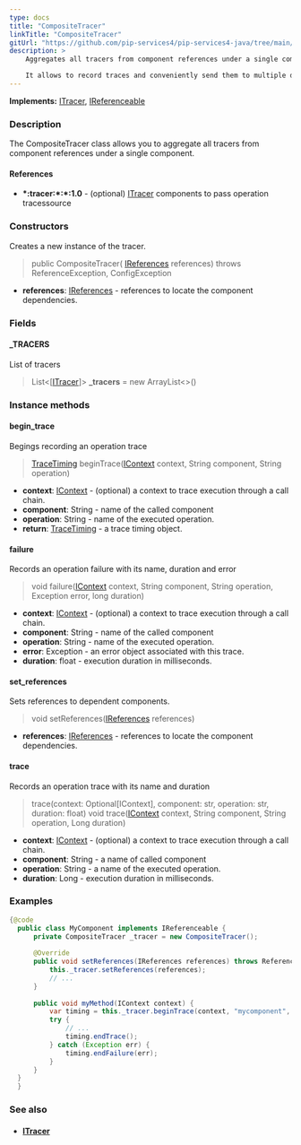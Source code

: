 ```yaml
---
type: docs
title: "CompositeTracer"
linkTitle: "CompositeTracer"
gitUrl: "https://github.com/pip-services4/pip-services4-java/tree/main/pip-services4-observability-java"
description: >
    Aggregates all tracers from component references under a single component.

    It allows to record traces and conveniently send them to multiple destinations. 
---
```


**Implements:** [ITracer](../itracer), [IReferenceable](../../../components/refer/ireferenceable)

### Description

The CompositeTracer class allows you to aggregate all tracers from component references under a single component.

#### References

- **\*:tracer:\*:\*:1.0** - (optional) [ITracer](../itracer) components to pass operation tracessource

### Constructors
Creates a new instance of the tracer.

> public CompositeTracer( [IReferences](../../../components/refer/ireferences) references) throws ReferenceException, ConfigException

- **references**: [IReferences](../../../components/refer/ireferences) - references to locate the component dependencies.

### Fields

<span class="hide-title-link">

#### _TRACERS
List of tracers
> List<[[ITracer](../itracer)]> **_tracers** = new ArrayList<>()
</span>

### Instance methods

#### begin_trace
Begings recording an operation trace

> [TraceTiming](../trace_timing) beginTrace([IContext](../../../components/context/icontext) context, String component, String operation)

- **context**: [IContext](../../../components/context/icontext) - (optional) a context to trace execution through a call chain.
- **component**: String - name of the called component
- **operation**: String - name of the executed operation.
- **return**: [TraceTiming](../trace_timing) - a trace timing object.


#### failure
Records an operation failure with its name, duration and error

> void failure([IContext](../../../components/context/icontext) context, String component, String operation, Exception error, long duration)

- **context**: [IContext](../../../components/context/icontext) - (optional) a context to trace execution through a call chain.
- **component**: String - name of the called component
- **operation**: String - name of the executed operation.
- **error**: Exception - an error object associated with this trace.
- **duration**: float - execution duration in milliseconds.


#### set_references
Sets references to dependent components.

> void setReferences([IReferences](../../../components/refer/ireferences) references)

- **references**: [IReferences](../../../components/refer/ireferences) - references to locate the component dependencies.

#### trace
Records an operation trace with its name and duration

> trace(context: Optional[IContext], component: str, operation: str, duration: float)
void trace([IContext](../../../components/context/icontext) context, String component, String operation, Long duration)
- **context**: [IContext](../../../components/context/icontext) - (optional) a context to trace execution through a call chain.
- **component**: String - a name of called component
- **operation**: String - a name of the executed operation.
- **duration**: Long - execution duration in milliseconds.

### Examples

```java
{@code
  public class MyComponent implements IReferenceable {
      private CompositeTracer _tracer = new CompositeTracer();
 
      @Override
      public void setReferences(IReferences references) throws ReferenceException, ConfigException {
          this._tracer.setReferences(references);
          // ...
      }
 
      public void myMethod(IContext context) {
          var timing = this._tracer.beginTrace(context, "mycomponent", "mymethod");
          try {
              // ...
              timing.endTrace();
          } catch (Exception err) {
              timing.endFailure(err);
          }
      }
  }
  }
```

### See also
- #### [ITracer](../itracer)
